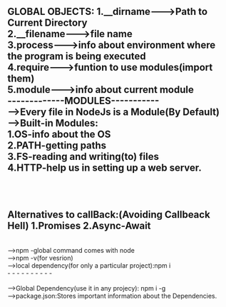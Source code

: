 
GLOBAL OBJECTS:
1.__dirname--->Path to Current Directory<br>
2.__filename--->file name<br>
3.process--->info about environment where the program is being executed<br>
4.require--->funtion to use modules(import them)<br>
5.module--->info about current module
<br>
  -------------MODULES-----------<br>
  -->Every file in NodeJs is a Module(By Default)<br>
  -->Built-in Modules:<br>
        1.OS-info about the OS<br>
        2.PATH-getting paths<br>
        3.FS-reading and writing(to) files<br>
        4.HTTP-help us in setting up a web server.<br>
<br>
  -------------------------------
<br>  Alternatives to callBack:(Avoiding Callbeack Hell)
  1.Promises
  2.Async-Await
  <br>
---------------------------------
 <br> -->npm -global command comes with node<br>
  -->npm -v(for vesrion)<br>
  -->local dependency(for only a particular project):npm i <package name><br>
        - - - - - - - - - - <br>
 <br> -->Global Dependency(use it in any projecy): npm i -g <packagename><br>
  -->package.json:Stores important information about the Dependencies.<br>
  

